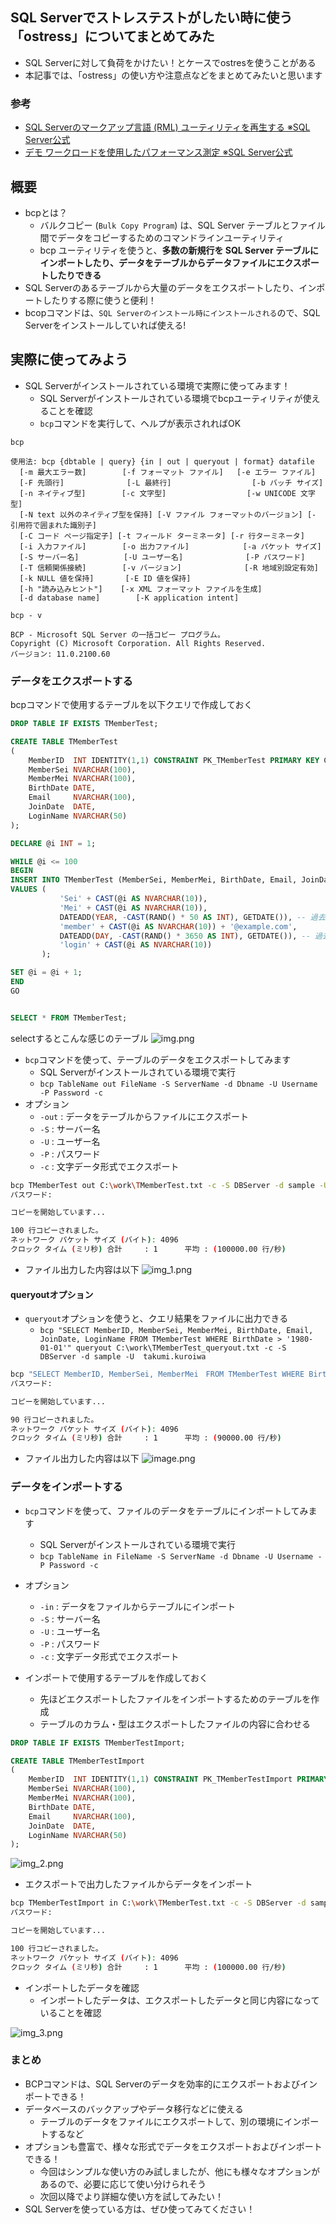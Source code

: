 ## SQL Serverでストレステストがしたい時に使う「ostress」についてまとめてみた
- SQL Serverに対して負荷をかけたい！とケースでostresを使うことがある
- 本記事では、「ostress」の使い方や注意点などをまとめてみたいと思います

### 参考
- [SQL Serverのマークアップ言語 (RML) ユーティリティを再生する ※SQL Server公式](https://learn.microsoft.com/ja-jp/troubleshoot/sql/tools/replay-markup-language-utility)
- [デモ ワークロードを使用したパフォーマンス測定 ※SQL Server公式](https://learn.microsoft.com/ja-jp/sql/relational-databases/in-memory-oltp/sample-database-for-in-memory-oltp?view=sql-server-ver16#PerformanceMeasurementsusingtheDemoWorkload)

## 概要
- bcpとは？
  - バルクコピー (`Bulk Copy Program`) は、SQL Server テーブルとファイル間でデータをコピーするためのコマンドラインユーティリティ
  - bcp ユーティリティを使うと、**多数の新規行を SQL Server テーブルにインポートしたり、データをテーブルからデータファイルにエクスポートしたりできる**
- SQL Serverのあるテーブルから大量のデータをエクスポートしたり、インポートしたりする際に使うと便利！
- bcopコマンドは、`SQL Serverのインストール時にインストールされる`ので、SQL Serverをインストールしていれば使える!

## 実際に使ってみよう
- SQL Serverがインストールされている環境で実際に使ってみます！
  - SQL Serverがインストールされている環境でbcpユーティリティが使えることを確認
  - `bcp`コマンドを実行して、ヘルプが表示されればOK
```shell
bcp

使用法: bcp {dbtable | query} {in | out | queryout | format} datafile
  [-m 最大エラー数]        [-f フォーマット ファイル]   [-e エラー ファイル]
  [-F 先頭行]              [-L 最終行]                  [-b バッチ サイズ]
  [-n ネイティブ型]        [-c 文字型]                  [-w UNICODE 文字型]
  [-N text 以外のネイティブ型を保持] [-V ファイル フォーマットのバージョン] [-
引用符で囲まれた識別子]
  [-C コード ページ指定子] [-t フィールド ターミネータ] [-r 行ターミネータ]
  [-i 入力ファイル]        [-o 出力ファイル]            [-a パケット サイズ]
  [-S サーバー名]          [-U ユーザー名]              [-P パスワード]
  [-T 信頼関係接続]        [-v バージョン]              [-R 地域別設定有効]
  [-k NULL 値を保持]       [-E ID 値を保持]
  [-h "読み込みヒント"]    [-x XML フォーマット ファイルを生成]
  [-d database name]        [-K application intent]

bcp - v

BCP - Microsoft SQL Server の一括コピー プログラム。
Copyright (C) Microsoft Corporation. All Rights Reserved.
バージョン: 11.0.2100.60
```

### データをエクスポートする
bcpコマンドで使用するテーブルを以下クエリで作成しておく
```sql
DROP TABLE IF EXISTS TMemberTest;

CREATE TABLE TMemberTest
(
    MemberID  INT IDENTITY(1,1) CONSTRAINT PK_TMemberTest PRIMARY KEY CLUSTERED,
    MemberSei NVARCHAR(100),
    MemberMei NVARCHAR(100),
    BirthDate DATE,
    Email     NVARCHAR(100),
    JoinDate  DATE,
    LoginName NVARCHAR(50)
);

DECLARE @i INT = 1;

WHILE @i <= 100
BEGIN
INSERT INTO TMemberTest (MemberSei, MemberMei, BirthDate, Email, JoinDate, LoginName)
VALUES (
           'Sei' + CAST(@i AS NVARCHAR(10)),
           'Mei' + CAST(@i AS NVARCHAR(10)),
           DATEADD(YEAR, -CAST(RAND() * 50 AS INT), GETDATE()), -- 過去50年以内のランダムな日付
           'member' + CAST(@i AS NVARCHAR(10)) + '@example.com',
           DATEADD(DAY, -CAST(RAND() * 3650 AS INT), GETDATE()), -- 過去10年以内のランダムな日付
           'login' + CAST(@i AS NVARCHAR(10))
       );

SET @i = @i + 1;
END
GO


SELECT * FROM TMemberTest;
```
selectするとこんな感じのテーブル
![img.png](https://qiita-image-store.s3.ap-northeast-1.amazonaws.com/0/173505/741bd2c1-52fb-bb03-c7df-98dba41c5757.png)

- `bcp`コマンドを使って、テーブルのデータをエクスポートしてみます
  - SQL Serverがインストールされている環境で実行
  - `bcp TableName out FileName -S ServerName -d Dbname -U Username -P Password -c`
- オプション
  - `-out` : データをテーブルからファイルにエクスポート
  - `-S` : サーバー名
  - `-U` : ユーザー名
  - `-P` : パスワード
  - `-c` : 文字データ形式でエクスポート

```bash
bcp TMemberTest out C:\work\TMemberTest.txt -c -S DBServer -d sample -U  takumi.kuroiwa
パスワード:

コピーを開始しています...

100 行コピーされました。
ネットワーク パケット サイズ (バイト): 4096
クロック タイム (ミリ秒) 合計     : 1      平均 : (100000.00 行/秒)
```
- ファイル出力した内容は以下
  ![img_1.png](https://qiita-image-store.s3.ap-northeast-1.amazonaws.com/0/173505/6a48f01a-8f1a-1ca8-1826-fef1777935b7.png)

#### queryoutオプション
- `queryout`オプションを使うと、クエリ結果をファイルに出力できる
  - `bcp "SELECT MemberID, MemberSei, MemberMei, BirthDate, Email, JoinDate, LoginName FROM TMemberTest WHERE BirthDate > '1980-01-01'" queryout C:\work\TMemberTest_queryout.txt -c -S DBServer -d sample -U  takumi.kuroiwa`

```bash
bcp "SELECT MemberID, MemberSei, MemberMei　FROM TMemberTest WHERE BirthDate > '1980-01-01'" queryout C:\work\TMemberQueryoutTest.txt -c -S DBServer -d sample -U  takumi.kuroiwa
パスワード:

コピーを開始しています...

90 行コピーされました。
ネットワーク パケット サイズ (バイト): 4096
クロック タイム (ミリ秒) 合計     : 1      平均 : (90000.00 行/秒)
```
- ファイル出力した内容は以下
  ![image.png](https://qiita-image-store.s3.ap-northeast-1.amazonaws.com/0/173505/1b537be5-ada6-a47c-4390-dfb9baa2f7d3.png)

### データをインポートする
- `bcp`コマンドを使って、ファイルのデータをテーブルにインポートしてみます
  - SQL Serverがインストールされている環境で実行
  - `bcp TableName in FileName -S ServerName -d Dbname -U Username -P Password -c`

- オプション
  - `-in` : データをファイルからテーブルにインポート
  - `-S` : サーバー名
  - `-U` : ユーザー名
  - `-P` : パスワード
  - `-c` : 文字データ形式でエクスポート

- インポートで使用するテーブルを作成しておく
  - 先ほどエクスポートしたファイルをインポートするためのテーブルを作成
  - テーブルのカラム・型はエクスポートしたファイルの内容に合わせる

```sql
DROP TABLE IF EXISTS TMemberTestImport;

CREATE TABLE TMemberTestImport
(
    MemberID  INT IDENTITY(1,1) CONSTRAINT PK_TMemberTestImport PRIMARY KEY CLUSTERED,
    MemberSei NVARCHAR(100),
    MemberMei NVARCHAR(100),
    BirthDate DATE,
    Email     NVARCHAR(100),
    JoinDate  DATE,
    LoginName NVARCHAR(50)
);
```
![img_2.png](https://qiita-image-store.s3.ap-northeast-1.amazonaws.com/0/173505/f181fca3-7719-2e2d-57be-a2c0ff353757.png)

- エクスポートで出力したファイルからデータをインポート
```bash
bcp TMemberTestImport in C:\work\TMemberTest.txt -c -S DBServer -d sample -U takumi.kuroiwa
パスワード:

コピーを開始しています...

100 行コピーされました。
ネットワーク パケット サイズ (バイト): 4096
クロック タイム (ミリ秒) 合計     : 1      平均 : (100000.00 行/秒)
```
- インポートしたデータを確認
  - インポートしたデータは、エクスポートしたデータと同じ内容になっていることを確認

![img_3.png](https://qiita-image-store.s3.ap-northeast-1.amazonaws.com/0/173505/b3d55ecf-d0b0-20dd-03af-086066a77253.png)


### まとめ
- BCPコマンドは、SQL Serverのデータを効率的にエクスポートおよびインポートできる！
- データベースのバックアップやデータ移行などに使える
  - テーブルのデータをファイルにエクスポートして、別の環境にインポートするなど
- オプションも豊富で、様々な形式でデータをエクスポートおよびインポートできる！
  - 今回はシンプルな使い方のみ試しましたが、他にも様々なオプションがあるので、必要に応じて使い分けられそう
  - 次回以降でより詳細な使い方を試してみたい！
- SQL Serverを使っている方は、ぜひ使ってみてください！

